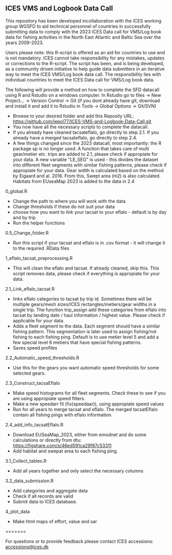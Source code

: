 ## ICES VMS and Logbook Data Call
This repository has been developed incollaboration with the ICES working group WGSFD to aid technical personnel of countries in successfully submitting data to comply with the 2023 ICES Data call for VMS/Log book data for fishing activities in the North East Atlantic and Baltic Sea over the years 2009-2023.

Users please note: this R-script is offered as an aid for countries to use and is not mandatory. ICES cannot take responsibility for any mistakes, updates or corrections to the R-script. The script has been, and is being developed, as a community driven initiative to help guide data submitters in an iterative way to meet the ICES VMS/Log book data call. The responsibility lies with individual countries to meet the ICES Data call for VMS/Log book data.

The following will provide a method on how to complete the SFD datacall using R and Rstudio on a windows computer. 
In Rstudio go to files -> New Project... -> Version Control -> Git (if you dont already have git, download and install it and add it to Rstudio in Tools -> Global Options -> Git/SVN)
- Browse to your desired folder and add this Reposity URL: https://github.com/jepol77/ICES-VMS-and-Logbook-Data-Call.git
- You now have all the necessary scripts to complete the datacall.
- If you already have cleaned tacsateflalo, go directly to step 2.1. If you already have a merged tacsateflalo, go directly to step 2.4.
- A few things changed since the 2023 datacall, most importantly: the R package sp is no longer used. A function that takes care of multi gear/metier etc. trips are added to 2.1, please check if appropiate for your data. A new variable "LE_SEG" is used - this divides the dataset into different fleet segments with similar fishing patterns, please check if appropiate for your data. Gear wdith is calculated based on the method by Eigaard and al. 2016. From this, Swept area (m2) is also calculated. Habitats from EUseaMap 2023 is added to the data in 2.4

0_global.R
- Change the path to where you will work with the data
- Change thresholds if these do not suit your data
- choose how you want to link your tacsat to your eflalo - default is by day and by trip
- Run the helper functions

0.5_Change_folder.R
- Run this script if your tacsat and eflalo is in .csv format - it will change it to the required .RData files

1_eflalo_tacsat_preprocessing.R
- This will clean the eflalo and tacsat. If already cleaned, skip this. This script removes data, please check if everything is appropiate for your data.

2.1_Link_eflalo_tacsat.R
-   links eflalo categories to tacsat by trip id. Sometimes there will be multiple gears/mesh sizes/ICES rectangles/metiers/gear widths in a single trip. The function trip_assign add these categories from eflalo into tacsat by landing date / haul information / highest value. Please check if applicable for your data.
-   Adds a fleet segment to the data. Each segment should have a similar fishing pattern. This segmentation is later used to assign fishing/not fishing to each fishing ping. Default is to use metier level 5 and add a few special level 6 metiers that have special fishing patterns.
-   Saves speed profiles

2.2_Automatic_speed_thresholds.R
- Use this for the gears you want automatic speed thresholds for some selected gears. 

2.3_Construct_tacsaEflalo
- Make speed histograms for all fleet segments. Check these to see if you are using appropiate speed filters.
- Make a new speedarr fil (fix(speedaar)), using appropiate speed values
- Run for all years to merge tacsat and eflalo. The merged tacsatEflalo contain all fishing pings with eflalo information. 

2.4_add_info_tacsatEflalo.R
- Download EUSeaMap_2023, either from emodnet and do some calculations or directly from dtu: https://figshare.com/s/46ed591ca29f87c53311 
- Add habitat and swepat area to each fishing ping. 

3.1_Collect_tables.R
- Add all years together and only select the necessary columns

3.2_data_submission.R
- Add categories and aggregate data
- Check if all records are valid
- Submit data to ICES database.

4_plot_data
- Make html maps of effort, value and sar


=======

For questions or to provide feedback please contact ICES accessions: accessions@ices.dk

